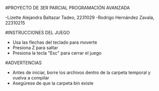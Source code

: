 #PROYECTO DE 3ER PARCIAL PROGRAMACIÓN AVANZADA

  -Lizette Alejandra Baltazar Tadeo, 2231029
  -Rodrigo Hernández Zavala, 22310215

#INSTRUCCIONES DEL JUEGO
  - Usa las flechas del teclado para moverte
  - Presiona Z para saltar
  - Presiona la tecla "Esc" para cerrar el juego
    
#ADVERTENCIAS
  - Antes de iniciar, borre los archivos dentro de la carpeta temporal y vuelva a compilar
  - Asegúrese de que la carpeta bin existe

